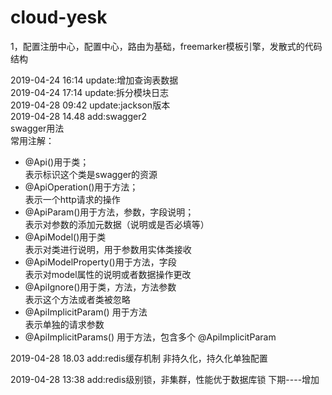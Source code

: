# cloud-yesk
1，配置注册中心，配置中心，路由为基础，freemarker模板引擎，发散式的代码结构

2019-04-24 16:14 update:增加查询表数据 <br>
2019-04-24 17:14 update:拆分模块日志<br>
2019-04-28 09:42 update:jackson版本<br>
2019-04-28 14.48 add:swagger2<br>
swagger用法<br>
常用注解： <br>
- @Api()用于类； <br>
表示标识这个类是swagger的资源 <br>
- @ApiOperation()用于方法； <br>
表示一个http请求的操作 <br>
- @ApiParam()用于方法，参数，字段说明； <br>
表示对参数的添加元数据（说明或是否必填等） <br>
- @ApiModel()用于类 <br>
表示对类进行说明，用于参数用实体类接收 <br>
- @ApiModelProperty()用于方法，字段 <br>
表示对model属性的说明或者数据操作更改 <br>
- @ApiIgnore()用于类，方法，方法参数 <br>
表示这个方法或者类被忽略 <br>
- @ApiImplicitParam() 用于方法 <br>
表示单独的请求参数 <br>
- @ApiImplicitParams() 用于方法，包含多个 @ApiImplicitParam<br>

2019-04-28 18.03 add:redis缓存机制 非持久化，持久化单独配置<br>

2019-04-28 13:38 add:redis级别锁，非集群，性能优于数据库锁
下期----增加
